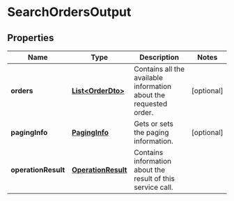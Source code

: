 
# SearchOrdersOutput

## Properties
Name | Type | Description | Notes
------------ | ------------- | ------------- | -------------
**orders** | [**List&lt;OrderDto&gt;**](OrderDto.md) | Contains all the available information about the requested order. |  [optional]
**pagingInfo** | [**PagingInfo**](PagingInfo.md) | Gets or sets the paging information. |  [optional]
**operationResult** | [**OperationResult**](OperationResult.md) | Contains information about the result of this service call. | 



